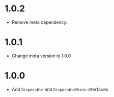 # 1.0.2

-   Remove meta dependency.

# 1.0.1

-   Change meta version to 1.0.0

# 1.0.0

-   Add `Disposable` and `DisposableMixin` interfaces.
